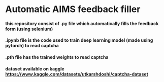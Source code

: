 # Automatic AIMS feedback filler
#### this repository consist of .py file which automatically fills the feedback form (using selenium)
#### .ipynb file is the code used to train deep learning model (made using pytorch) to read captcha
#### .pth file has the trained weights to read captcha
#### dataset available on kaggle https://www.kaggle.com/datasets/utkarshdoshi/captcha-dataset
